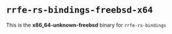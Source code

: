 # `rrfe-rs-bindings-freebsd-x64`

This is the **x86_64-unknown-freebsd** binary for `rrfe-rs-bindings`
